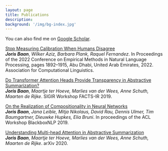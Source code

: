 ```yaml
---
layout: page
title: Publications
description:
background: '/img/bg-index.jpg'
---
```

You can also find me on [Google Scholar](https://scholar.google.com/citations?user=wYjlvvwAAAAJ&hl=nl&oi=ao).

[Stop Measuring Calibration When Humans Disagree](https://aclanthology.org/2022.emnlp-main.124/)    
***Joris Baan***, *Wilker Aziz, Barbara Plank, Raquel Fernandez*. In Proceedings of the 2022 Conference on Empirical Methods in Natural Language Processing, pages 1892–1915, Abu Dhabi, United Arab Emirates, 2022. Association for Computational Linguistics.


[Do Transformer Attention Heads Provide Transparency in Abstractive Summarization?](https://arxiv.org/pdf/1907.00570.pdf)    
***Joris Baan***, *Maartje ter Hoeve, Marlies van der Wees, Anne Schuth, Maarten de Rijke*. SIGIR Workshop FACTS-IR 2019.

[On the Realization of Compositionality in Neural Networks](https://arxiv.org/pdf/1906.01634.pdf)  
***Joris Baan***, *Jana Leible, Mitja Nikolaus, David Rau, Dennis Ulmer, Tim Baumgartner, Dieuwke Hupkes, Elia Bruni*. In proceedings of the ACL Workshop BlackboxNLP 2019.

[Understanding Multi-head Attention in Abstractive Summarization](https://arxiv.org/pdf/1911.03898.pdf)  
***Joris Baan***, *Maartje ter Hoeve, Marlies van der Wees, Anne Schuth, Maarten de Rijke*. arXiv 2020.